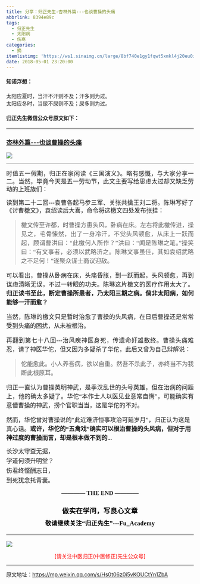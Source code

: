 ```yaml
---
title: 分享：归正先生-杏林外篇---也谈曹操的头痛
abbrlink: 8394e89c
tags:
  - 归正先生
  - 太阳病
  - 伤寒
categories:
  - 摘
itemlistimg: 'https://ws1.sinaimg.cn/large/8bf740e1gy1fqwt5xmkl4j20eu0i2aqy.jpg'
date: 2018-05-01 23:20:00
---
```


#### 知诺浮想：
太阳应夏时，当汗不汗则不及；汗多则为过。   
太阳应冬时，当尿不尿则不及；尿多则为过。   




#### 归正先生微信公众号原文如下：
---

###  [杏林外篇---也谈曹操的头痛](https://mp.weixin.qq.com/s/Hs0t06z0i5vKOUCtYn1ZbA "跳转至原文")

<div class="rich_media_content ">
                    <p style="text-align: center;"><img style="clear: both; display: block; margin:auto;" src="https://ws1.sinaimg.cn/large/8bf740e1gy1fqwt5xmkl4j20eu0i2aqy.jpg" data-type="jpeg" data-w="534" style=""  /></p><hr style="white-space: normal;"  /><p style="margin-top: 15px;margin-bottom: 15px;white-space: normal;text-align: justify;line-height: 1.5em;"><span style="font-family: 仿宋;font-size: 16px;">时值五一假期，归正在家闲读《三国演义》。略有感慨，与大家分享一二。当然，毕竟今天<span style="font-family: 仿宋;font-size: 16px;">是五一劳动节，此文主要写给思虑太过却又缺乏劳动的上班族们</span>：</span></p><p style="margin-top: 15px;margin-bottom: 15px;white-space: normal;text-align: justify;line-height: 1.5em;"><span style="font-family: 仿宋;font-size: 16px;">读到第二十二回---袁曹各起马步三军、关张共擒王刘二将。</span><span style="font-family: 仿宋;font-size: 16px;">陈琳写好了《讨曹檄文》，袁绍读后大喜，命令将这檄文四处发布张挂：</span></p><blockquote><p style="margin-top: 15px;margin-bottom: 15px;text-align: justify;"><span style="font-family: 仿宋;font-size: 16px;">檄文传至许都，时曹操方患头风，卧病在床。左右将此檄传进，操见之，毛骨悚然，出了一身冷汗，不觉头风顿愈，从床上一跃而起，顾谓曹洪曰：“此檄何人所作？”洪曰：“闻是陈琳之笔。”操笑曰：“有文事者，必须以武略济之。陈琳文事虽佳，其如袁绍武略之不足何！”遂聚众谋士商议迎敌。</span></p></blockquote><p style="margin-top: 15px;margin-bottom: 15px;text-align: justify;"><span style="font-family: 仿宋;font-size: 16px;">可以看出，曹操从卧病在床，头痛昏胀，到一跃而起，头风顿愈，再到谋虑清晰无误，不过一转眼的功夫。陈琳这片檄文的医疗作用太大了。<strong>归正读书至此，断定曹操所患者，乃太阳三期之病。倘非太阳病，如何能够一汗而愈？</strong></span></p><p style="margin-top: 15px;margin-bottom: 15px;text-align: justify;"><span style="font-family: 仿宋;font-size: 16px;">当然，陈琳的檄文只是暂时治愈了曹操的头风病，在日后曹操还是常常受到头痛的困扰，从未被根治。</span></p><p style="margin-top: 15px;margin-bottom: 15px;text-align: justify;"><span style="font-family: 仿宋;font-size: 16px;">再翻到第七十八回---治风疾神医身死，传遗命奸雄数终。</span><span style="font-family: 仿宋;font-size: 16px;">曹操头痛难忍，请了神医华佗，但又因为多疑杀了华佗，此后又曾为自己辩解说：</span></p><blockquote><p style="margin-top: 15px;margin-bottom: 15px;text-align: justify;"><span style="font-family: 仿宋;font-size: 16px;">佗能愈此。小人养吾病，欲以自重。然吾不杀此子，亦终当不为我断此根原耳。</span></p></blockquote><p style="margin-top: 15px;margin-bottom: 15px;text-align: justify;"><span style="font-family: 仿宋;font-size: 16px;">归正一直认为曹操英明神武，是季汉乱世的头号英雄，但在治病的问题上，他的确太多疑了。华佗“本作士人以医见业意常自悔”，可能确实有意借曹操的神武，捞个官职当当，这是华佗的不对。</span></p><p style="margin-top: 15px;margin-bottom: 15px;"><span style="font-family: 仿宋;font-size: 16px;">然而，华佗曾对曹操说的“此近难济恒事攻治可延岁月”，归正认为这是真心话。<strong>或许，华佗的“五禽戏”确实可以根治曹操的头风病，但对于用神过度的曹操而言，却是根本做不到的...</strong></span></p><p style="margin-bottom: 5px;margin-top: 5px;line-height: 1.5em;"><span style="font-family: 仿宋;font-size: 16px;">长沙太守查无据，</span></p><p style="margin-bottom: 5px;margin-top: 5px;line-height: 1.5em;"><span style="font-family: 仿宋;font-size: 16px;">学道何须升明堂？</span></p><p style="margin-bottom: 5px;margin-top: 5px;line-height: 1.5em;"><span style="font-family: 仿宋;font-size: 16px;">伤君终悭酬志日，</span></p><p style="margin-bottom: 5px;margin-top: 5px;line-height: 1.5em;"><span style="font-family: 仿宋;font-size: 16px;">到死犹念托青囊。</span></p><p style="margin-top: 15px;margin-bottom: 15px;white-space: normal;text-align: center;"><span style="font-family: 仿宋;font-size: 16px;"><strong style="text-align: justify;">———— THE&nbsp;END ————</strong></span></p><p style="margin-top: 15px;margin-bottom: 15px;white-space: normal;text-align: justify;"><span style="font-family: 仿宋;font-size: 16px;"></span></p><p style="margin-top: 25px;margin-bottom: 5px;font-size: 16px;white-space: normal;max-width: 100%;min-height: 1em;color: rgb(62, 62, 62);text-align: center;line-height: 1.75em;box-sizing: border-box !important;word-wrap: break-word !important;"><strong><span style="font-size: 18px;color: rgb(0, 0, 0);max-width: 100%;font-family: 仿宋;letter-spacing: 0.5px;box-sizing: border-box !important;word-wrap: break-word !important;">做实在学问，写良心文章</span></strong></p><p style="margin-top: 5px;margin-bottom: 15px;font-size: 16px;white-space: normal;max-width: 100%;min-height: 1em;color: rgb(62, 62, 62);line-height: 1.75em;text-align: center;box-sizing: border-box !important;word-wrap: break-word !important;"><strong><span style="color: rgb(0, 0, 0);max-width: 100%;font-family: 仿宋;letter-spacing: 0.5px;box-sizing: border-box !important;word-wrap: break-word !important;">敬请继续关注“归正先生”---Fu_Academy</span></strong></p><hr style="font-size: 16px;white-space: normal;max-width: 100%;color: rgb(62, 62, 62);box-sizing: border-box !important;word-wrap: break-word !important;"  />
					<img style="clear: both; display: block; margin:auto;" src="https://ws1.sinaimg.cn/mw690/8bf740e1gy1fgqt1hfuomj20hs0bzmyp.jpg" /><p style="text-align: center; color: red">[请关注中医归正(中医修正)先生公众号]</p><hr />
                </div>



原文地址：https://mp.weixin.qq.com/s/Hs0t06z0i5vKOUCtYn1ZbA
